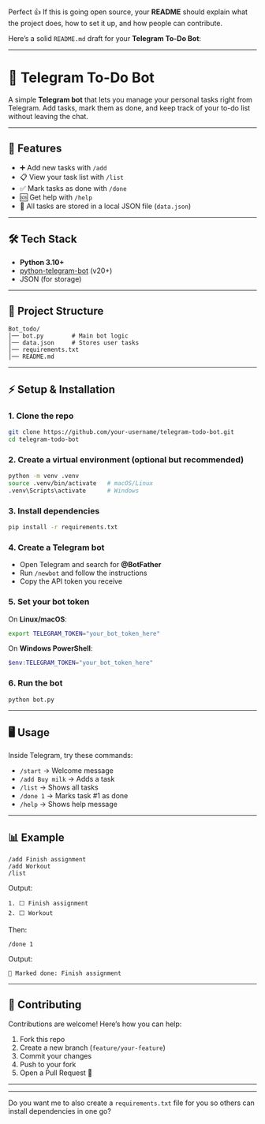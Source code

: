Perfect 👍 If this is going open source, your **README** should explain what the project does, how to set it up, and how people can contribute.

Here’s a solid `README.md` draft for your **Telegram To-Do Bot**:

---

# 📌 Telegram To-Do Bot

A simple **Telegram bot** that lets you manage your personal tasks right from Telegram. Add tasks, mark them as done, and keep track of your to-do list without leaving the chat.

---

## 🚀 Features

* ➕ Add new tasks with `/add`
* 📋 View your task list with `/list`
* ✅ Mark tasks as done with `/done`
* 🆘 Get help with `/help`
* 💾 All tasks are stored in a local JSON file (`data.json`)

---

## 🛠️ Tech Stack

* **Python 3.10+**
* [python-telegram-bot](https://github.com/python-telegram-bot/python-telegram-bot) (v20+)
* JSON (for storage)

---

## 📂 Project Structure

```
Bot_todo/
│── bot.py        # Main bot logic
│── data.json     # Stores user tasks
│── requirements.txt
│── README.md
```

---

## ⚡ Setup & Installation

### 1. Clone the repo

```bash
git clone https://github.com/your-username/telegram-todo-bot.git
cd telegram-todo-bot
```

### 2. Create a virtual environment (optional but recommended)

```bash
python -m venv .venv
source .venv/bin/activate   # macOS/Linux
.venv\Scripts\activate      # Windows
```

### 3. Install dependencies

```bash
pip install -r requirements.txt
```

### 4. Create a Telegram bot

* Open Telegram and search for **@BotFather**
* Run `/newbot` and follow the instructions
* Copy the API token you receive

### 5. Set your bot token

On **Linux/macOS**:

```bash
export TELEGRAM_TOKEN="your_bot_token_here"
```

On **Windows PowerShell**:

```powershell
$env:TELEGRAM_TOKEN="your_bot_token_here"
```

### 6. Run the bot

```bash
python bot.py
```

---

## 🖥️ Usage

Inside Telegram, try these commands:

* `/start` → Welcome message
* `/add Buy milk` → Adds a task
* `/list` → Shows all tasks
* `/done 1` → Marks task #1 as done
* `/help` → Shows help message

---

## 📊 Example

```
/add Finish assignment
/add Workout
/list
```

Output:

```
1. ⬜ Finish assignment
2. ⬜ Workout
```

Then:

```
/done 1
```

Output:

```
🎉 Marked done: Finish assignment
```

---

## 🤝 Contributing

Contributions are welcome! Here’s how you can help:

1. Fork this repo
2. Create a new branch (`feature/your-feature`)
3. Commit your changes
4. Push to your fork
5. Open a Pull Request 🚀

---


---
Do you want me to also create a `requirements.txt` file for you so others can install dependencies in one go?
